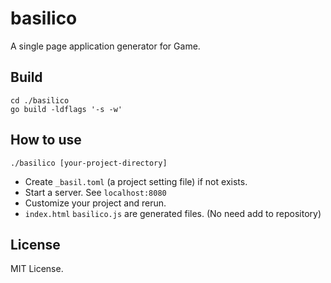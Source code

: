 # basilico

A single page application generator for Game.

## Build

```
cd ./basilico
go build -ldflags '-s -w'
```

## How to use

```
./basilico [your-project-directory]
```

- Create `_basil.toml` (a project setting file) if not exists.
- Start a server. See `localhost:8080`
- Customize your project and rerun.
- `index.html` `basilico.js` are generated files. (No need add to repository)

## License

MIT License.

